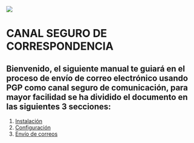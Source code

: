 ![](http://www.recorcholis.net/blog/wp-content/uploads/2009/10/pgp_logo.jpg)


# **CANAL SEGURO DE CORRESPONDENCIA**

## Bienvenido, el siguiente manual te guiará en el proceso de envío de correo electrónico usando PGP como canal seguro de comunicación, para mayor facilidad se ha dividido el documento en las siguientes 3 secciones:


1. [Instalación](./instalacion_correspondencia.md)
2. [Configuración](./configuracion_correspondencia.md)
3. [Envío de correos](./enviando_correspondencia.md)

